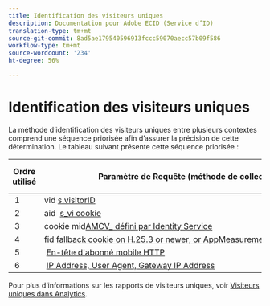 ```yaml
---
title: Identification des visiteurs uniques
description: Documentation pour Adobe ECID (Service d’ID)
translation-type: tm+mt
source-git-commit: 8ad5ae179540596913fccc59070aecc57b09f586
workflow-type: tm+mt
source-wordcount: '234'
ht-degree: 56%

---
```



# Identification des visiteurs uniques

La méthode d’identification des visiteurs uniques entre plusieurs contextes comprend une séquence priorisée afin d’assurer la précision de cette détermination. Le tableau suivant présente cette séquence priorisée :

| Ordre utilisé | Paramètre de Requête (méthode de collecte) | Valeur de colonne post_visid_type | Présente lorsque |
|---|---|---|---|
|  1  | vid [s.visitorID](https://docs.adobe.com/content/help/fr-FR/analytics/technotes/visitor-identification.html)  | 0  | `s.visitorID` est définie. |
|  2  | aid  [s_vi cookie](https://docs.adobe.com/content/help/fr-FR/analytics/technotes/visitor-identification.html)  | 3  | Visitor had an existing s_vi cookie before you deployed the Visitor ID service, or you have a Visitor ID [grace period](https://docs.adobe.com/content/help/fr-FR/id-service/using/reference/analytics-reference/grace-period.html) configured.  |
|  3  | cookie mid[AMCV_ défini par Identity Service](https://docs.adobe.com/content/help/fr-FR/id-service/using/home.html)  |  5  |  Le navigateur du Visiteur accepte les cookies (propriétaires) et le serviced’identité est déployé.  |
|  4  | fid [fallback cookie on H.25.3 or newer, or AppMeasurement for JavaScript](https://docs.adobe.com/content/help/fr-FR/analytics/technotes/visitor-identification.html)  |  4  |  le navigateur du Visiteur accepte les cookies (propriétaires).  |
|  5  |  [En-tête d&#39;abonné mobile HTTP](https://docs.adobe.com/content/help/fr-FR/analytics/technotes/visitor-identification.html)  |  2  |  Le périphérique est reconnu comme un périphérique mobile.  |
|  6  |  [IP Address, User Agent, Gateway IP Address](https://docs.adobe.com/content/help/fr-FR/analytics/technotes/visitor-identification.html)  |  1  |  Le navigateur du Visiteur n’accepte pas les cookies. |

Pour plus d’informations sur les rapports de visiteurs uniques, voir [Visiteurs uniques dans Analytics](https://docs.adobe.com/content/help/fr-FR/analytics/components/variables/dimensions-reports/reports-unique-visitors-v15-dsc.html).
